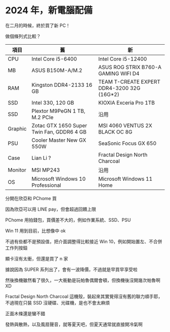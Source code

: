 # 2024 年，新電腦配備

在二月的時候，終於買了新 PC！

做個條列式比較？

| 項目    | 舊                                        | 新                                          |
| ------- | ----------------------------------------- | ------------------------------------------- |
| CPU     | Intel Core i5-6400                        | Intel Core i5-12400                         |
| MB      | ASUS B150M-A/M.2                          | ASUS ROG STRIX B760-A GAMING WIFI D4        |
| RAM     | Kingston DDR4-2133 16 GB                  | TEAM T-CREATE EXPERT DDR4-3200 32G (16G\*2) |
| SSD     | Intel 330, 120 GB                         | KIOXIA Exceria Pro 1TB                      |
| SSD     | Plextor M9PeGN 1 TB, M.2 PCIe             | 沿用                                        |
| Graphic | Zotac GTX 1650 Super Twin Fan, GDDR6 4 GB | MSI 4060 VENTUS 2X BLACK OC 8G              |
| PSU     | Cooler Master New GX 550W                 | SeaSonic Focus GX 650                       |
| Case    | Lian Li ?                                 | Fractal Design North Charcoal               |
| Monitor | MSI MP243                                 | 沿用                                        |
| OS      | Microsoft Windows 10 Professional         | Microsoft Windows 11 Home                   |

分開在欣亞和 PChome 買

因為欣亞可以用 LINE pay，但會超過回饋上限

PChome 用拍錢包，買價差不大的，例如作業系統、SSD、PSU

Win 11 用到目前，比想像中 ok

不過有些都不是預設值，把介面調整得比較接近 Win 10，例如開始置左、不合併工作列按鈕

顯卡沒有太衝，但還是買了 n 家

據說因為 SUPER 系列出了，會有一波降價，不過就是早買早享受啦

然後換機雖然看了很久，一大衝動是玩帕魯偶爾會頓，但換機後沒開幾次帕魯啊XD

Fractal Design North Charcoal 這機殼，裝起來其實覺得沒有舊的聯力順手耶，不過現在只裝 SSD 沒硬碟、光碟機，是也不會太麻煩

正面木條還是蠻不錯

發熱與散熱，以及風扇聲音，就等夏天吧，但夏天通常就直接開冷氣啊
